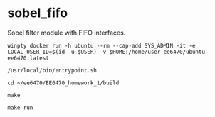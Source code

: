 # sobel_fifo

Sobel filter module with FIFO interfaces.

`winpty docker run -h ubuntu --rm --cap-add SYS_ADMIN -it -e LOCAL_USER_ID=$(id -u $USER) -v $HOME:/home/user ee6470/ubuntu-ee6470:latest`

`/usr/local/bin/entrypoint.sh`

`cd ~/ee6470/EE6470_homework_1/build`

`make`

`make run`

